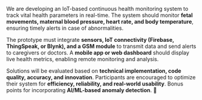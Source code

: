  

We are developing an IoT-based continuous health monitoring system to track vital health parameters in real-time. The system should monitor **fetal movements, maternal blood pressure, heart rate, and body temperature**, ensuring timely alerts in case of abnormalities.  

The prototype must integrate **sensors, IoT connectivity (Firebase, ThingSpeak, or Blynk), and a GSM module** to transmit data and send alerts to caregivers or doctors. A **mobile app or web dashboard** should display live health metrics, enabling remote monitoring and analysis.  

Solutions will be evaluated based on **technical implementation, code quality, accuracy, and innovation**. Participants are encouraged to optimize their system for **efficiency, reliability, and real-world usability**. Bonus points for incorporating **AI/ML-based anomaly detection**. 🚀
